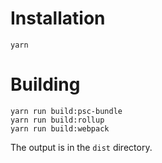 Installation
============

```
yarn
```

Building
========

```
yarn run build:psc-bundle
yarn run build:rollup
yarn run build:webpack
```

The output is in the `dist` directory.

